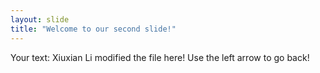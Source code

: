 ```yaml
---
layout: slide
title: "Welcome to our second slide!"
---
```

Your text: Xiuxian Li modified the file here!
Use the left arrow to go back!

